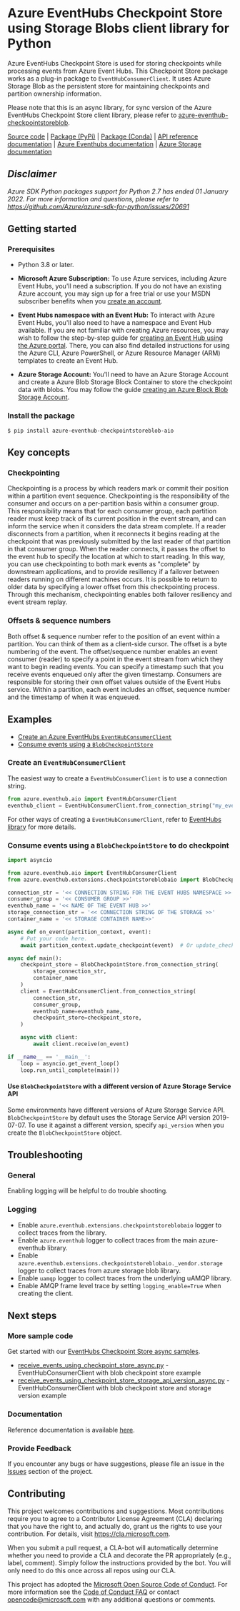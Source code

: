 # Azure EventHubs Checkpoint Store using Storage Blobs client library for Python

Azure EventHubs Checkpoint Store is used for storing checkpoints while processing events from Azure Event Hubs.
This Checkpoint Store package works as a plug-in package to `EventHubConsumerClient`. It uses Azure Storage Blob as the persistent store for maintaining checkpoints and partition ownership information.

Please note that this is an async library, for sync version of the Azure EventHubs Checkpoint Store client library, please refer to [azure-eventhub-checkpointstoreblob](https://github.com/Azure/azure-sdk-for-python/blob/main/sdk/eventhub/azure-eventhub-checkpointstoreblob).

[Source code](https://github.com/Azure/azure-sdk-for-python/blob/main/sdk/eventhub/azure-eventhub-checkpointstoreblob-aio/)
| [Package (PyPi)](https://pypi.org/project/azure-eventhub-checkpointstoreblob-aio/)
| [Package (Conda)](https://anaconda.org/microsoft/azure-eventhub/)
| [API reference documentation](https://azuresdkdocs.z19.web.core.windows.net/python/azure-eventhub/latest/azure.eventhub.aio.html#azure.eventhub.aio.CheckpointStore)
| [Azure Eventhubs documentation](https://learn.microsoft.com/azure/event-hubs/)
| [Azure Storage documentation](https://learn.microsoft.com/azure/storage/)

## _Disclaimer_

_Azure SDK Python packages support for Python 2.7 has ended 01 January 2022. For more information and questions, please refer to https://github.com/Azure/azure-sdk-for-python/issues/20691_

## Getting started

### Prerequisites

- Python 3.8 or later.
- **Microsoft Azure Subscription:**  To use Azure services, including Azure Event Hubs, you'll need a subscription.  If you do not have an existing Azure account, you may sign up for a free trial or use your MSDN subscriber benefits when you [create an account](https://azure.microsoft.com/).

- **Event Hubs namespace with an Event Hub:** To interact with Azure Event Hubs, you'll also need to have a namespace and Event Hub  available.  If you are not familiar with creating Azure resources, you may wish to follow the step-by-step guide for [creating an Event Hub using the Azure portal](https://learn.microsoft.com/azure/event-hubs/event-hubs-create).  There, you can also find detailed instructions for using the Azure CLI, Azure PowerShell, or Azure Resource Manager (ARM) templates to create an Event Hub.

- **Azure Storage Account:** You'll need to have an Azure Storage Account and create a Azure Blob Storage Block Container to store the checkpoint data with blobs. You may follow the guide [creating an Azure Block Blob Storage Account](https://learn.microsoft.com/azure/storage/blobs/storage-blob-create-account-block-blob).

### Install the package

```
$ pip install azure-eventhub-checkpointstoreblob-aio
```

## Key concepts

### Checkpointing

Checkpointing is a process by which readers mark or commit their position within a partition event sequence.
Checkpointing is the responsibility of the consumer and occurs on a per-partition basis within a consumer group.
This responsibility means that for each consumer group, each partition reader must keep track of its current position
in the event stream, and can inform the service when it considers the data stream complete. If a reader disconnects from
a partition, when it reconnects it begins reading at the checkpoint that was previously submitted by the last reader of
that partition in that consumer group. When the reader connects, it passes the offset to the event hub to specify the
location at which to start reading. In this way, you can use checkpointing to both mark events as "complete" by
downstream applications, and to provide resiliency if a failover between readers running on different machines occurs.
It is possible to return to older data by specifying a lower offset from this checkpointing process. Through this
mechanism, checkpointing enables both failover resiliency and event stream replay.

### Offsets & sequence numbers
Both offset & sequence number refer to the position of an event within a partition. You can think of them as a
client-side cursor. The offset is a byte numbering of the event. The offset/sequence number enables an event consumer
(reader) to specify a point in the event stream from which they want to begin reading events. You can specify a
timestamp such that you receive events enqueued only after the given timestamp. Consumers are responsible for
storing their own offset values outside of the Event Hubs service. Within a partition, each event includes an offset,
sequence number and the timestamp of when it was enqueued.

## Examples
- [Create an Azure EventHubs `EventHubConsumerClient`](#create-an-eventhubconsumerclient)
- [Consume events using a `BlobCheckpointStore`](#consume-events-using-a-blobcheckpointstore-to-do-checkpoint)

### Create an `EventHubConsumerClient`
The easiest way to create a `EventHubConsumerClient` is to use a connection string.
```python
from azure.eventhub.aio import EventHubConsumerClient
eventhub_client = EventHubConsumerClient.from_connection_string("my_eventhub_namespace_connection_string", "my_consumer_group", eventhub_name="my_eventhub")
```
For other ways of creating a `EventHubConsumerClient`, refer to [EventHubs library](https://github.com/Azure/azure-sdk-for-python/blob/main/sdk/eventhub/azure-eventhub) for more details.

### Consume events using a `BlobCheckpointStore` to do checkpoint
```python
import asyncio

from azure.eventhub.aio import EventHubConsumerClient
from azure.eventhub.extensions.checkpointstoreblobaio import BlobCheckpointStore

connection_str = '<< CONNECTION STRING FOR THE EVENT HUBS NAMESPACE >>'
consumer_group = '<< CONSUMER GROUP >>'
eventhub_name = '<< NAME OF THE EVENT HUB >>'
storage_connection_str = '<< CONNECTION STRING OF THE STORAGE >>'
container_name = '<< STORAGE CONTAINER NAME>>'

async def on_event(partition_context, event):
    # Put your code here.
    await partition_context.update_checkpoint(event)  # Or update_checkpoint every N events for better performance.

async def main():
    checkpoint_store = BlobCheckpointStore.from_connection_string(
        storage_connection_str,
        container_name
    )
    client = EventHubConsumerClient.from_connection_string(
        connection_str,
        consumer_group,
        eventhub_name=eventhub_name,
        checkpoint_store=checkpoint_store,
    )

    async with client:
        await client.receive(on_event)

if __name__ == '__main__':
    loop = asyncio.get_event_loop()
    loop.run_until_complete(main())
```

#### Use `BlobCheckpointStore` with a different version of Azure Storage Service API
Some environments have different versions of Azure Storage Service API.
`BlobCheckpointStore` by default uses the Storage Service API version 2019-07-07. To use it against a different
version, specify `api_version` when you create the `BlobCheckpointStore` object.


## Troubleshooting

### General
Enabling logging will be helpful to do trouble shooting.

### Logging

- Enable `azure.eventhub.extensions.checkpointstoreblobaio` logger to collect traces from the library.
- Enable `azure.eventhub` logger to collect traces from the main azure-eventhub library.
- Enable `azure.eventhub.extensions.checkpointstoreblobaio._vendor.storage` logger to collect traces from azure storage blob library.
- Enable `uamqp` logger to collect traces from the underlying uAMQP library.
- Enable AMQP frame level trace by setting `logging_enable=True` when creating the client.

## Next steps

### More sample code

Get started with our [EventHubs Checkpoint Store async samples](https://github.com/Azure/azure-sdk-for-python/blob/main/sdk/eventhub/azure-eventhub-checkpointstoreblob-aio/samples).

- [receive_events_using_checkpoint_store_async.py](https://github.com/Azure/azure-sdk-for-python/blob/main/sdk/eventhub/azure-eventhub-checkpointstoreblob-aio/samples/receive_events_using_checkpoint_store_async.py) - EventHubConsumerClient with blob checkpoint store example
- [receive_events_using_checkpoint_store_storage_api_version_async.py](https://github.com/Azure/azure-sdk-for-python/blob/main/sdk/eventhub/azure-eventhub-checkpointstoreblob-aio/samples/receive_events_using_checkpoint_store_storage_api_version_async.py) - EventHubConsumerClient with blob checkpoint store and storage version example

### Documentation

Reference documentation is available [here](https://azuresdkdocs.z19.web.core.windows.net/python/azure-eventhub/latest/azure.eventhub.aio.html#azure.eventhub.aio.CheckpointStore).

### Provide Feedback

If you encounter any bugs or have suggestions, please file an issue in the [Issues](https://github.com/Azure/azure-sdk-for-python/issues) section of the project.

## Contributing

This project welcomes contributions and suggestions.  Most contributions require you to agree to a Contributor License Agreement (CLA) declaring that you have the right to, and actually do, grant us the rights to use your contribution. For details, visit https://cla.microsoft.com.

When you submit a pull request, a CLA-bot will automatically determine whether you need to provide a CLA and decorate the PR appropriately (e.g., label, comment). Simply follow the instructions provided by the bot. You will only need to do this once across all repos using our CLA.

This project has adopted the [Microsoft Open Source Code of Conduct](https://opensource.microsoft.com/codeofconduct/).
For more information see the [Code of Conduct FAQ](https://opensource.microsoft.com/codeofconduct/faq/) or contact [opencode@microsoft.com](mailto:opencode@microsoft.com) with any additional questions or comments.


